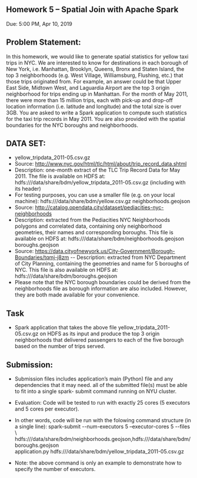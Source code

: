 ## Homework 5 – Spatial Join with Apache Spark
Due: 5:00 PM, Apr 10, 2019

## Problem Statement: 
In this homework, we would like to generate spatial statistics for yellow taxi trips in NYC. We are interested
to know for destinations in each borough of New York, i.e. Manhattan, Brooklyn, Queens, Bronx and Staten
Island, the top 3 neighborhoods (e.g. West Village, Williamsburg, Flushing, etc.) that those trips originated
from. For example, an answer could be that Upper East Side, Midtown West, and Laguardia Airport are the top 3
origin neighborhood for trips ending up in Manhattan. For the month of May 2011, there were more than 15
million trips, each with pick-up and drop-off location information (i.e. latitude and longitude) and the total
size is over 3GB. You are asked to write a Spark application to compute such statistics for the taxi trip
records in May 2011. You are also provided with the spatial boundaries for the NYC boroughs and
neighborhoods.
## DATA SET:
- yellow_tripdata_2011-05.csv.gz  
- Source: http://www.nyc.gov/html/tlc/html/about/trip_record_data.shtml  
- Description: one-month extract of the TLC Trip Record Data for May 2011. The file is available on
HDFS at: hdfs:///data/share/bdm/yellow_tripdata_2011-05.csv.gz
(including with its header)  
- For testing purposes, you can use a smaller file (e.g. on your local machine):
hdfs:///data/share/bdm/yellow.csv.gz
neighborhoods.geojson
- Source: http://catalog.opendata.city/dataset/pediacities-nyc-neighborhoods
- Description: extracted from the Pediacities NYC Neighborhoods polygons and correlated data,
containing only neighborhood geometries, their names and corresponding boroughs. This file is
available on HDFS at: hdfs:///data/share/bdm/neighborhoods.geojson
boroughs.geojson
- Source: https://data.cityofnewyork.us/City-Government/Borough-Boundaries/tqmj-j8zm
-- Description: extracted from NYC Department of City Planning, containing the geometries and name
for 5 boroughs of NYC. This file is also available on HDFS at:
hdfs:///data/share/bdm/boroughs.geojson
- Please note that the NYC borough boundaries could be derived from the neighborhoods file as
borough information are also included. However, they are both made available for your convenience.
## Task
- Spark application that takes the above file yellow_tripdata_2011-05.csv.gz on HDFS as its
input and produce the top 3 origin neighborhoods that delivered passengers to each of the five borough
based on the number of trips served.
## Submission:
- Submission files includes application’s main (Python) file and any dependencies that it may need. all of the submitted file(s) must be able to fit into a single spark- submit command running on NYU cluster. 

- Evaluation: Code will be tested to run with exactly 25 cores (5 executors and 5 cores per executor). 
- In other words, code will be run with the folowing command structure (in a single line):
spark-submit --num-executors 5 –executor-cores 5 --files \ hdfs:///data/share/bdm/neighborhoods.geojson,hdfs:///data/share/bdm/boroughs.geojson \
application.py hdfs:///data/share/bdm/yellow_tripdata_2011-05.csv.gz
- Note: the above command is only an example to demonstrate how to specify the number of executors. 
